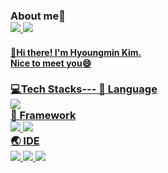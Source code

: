 ### About me👀</br> <a href="https://hyoungmins.tistory.com/" target="_blank"><img src="https://img.shields.io/badge/Tech Blog-000000?style=flat-square&logo=Tistory&logoColor=white"> <a href="mailto:pinks1226@gmail.com"><img src="https://img.shields.io/badge/Email-EA4335?style=flat-square&logo=Gmail&logoColor=white">

#### 👋Hi there! I'm Hyoungmin Kim.</br> Nice to meet you😄

### 💻Tech Stacks--- 📢 Language</br> <img src="https://img.shields.io/badge/Java-007396?style=flat-square&logo=Java&logoColor=white"></br> 🔨 Framework</br> <img src="https://img.shields.io/badge/Spring-6DB33F?style=flat-square&logo=Spring&logoColor=white"> <img src="https://img.shields.io/badge/Spring%20Boot-6DB33F?style=flat-square&logo=Spring%20Boot&logoColor=white"></br> 🌏 IDE</br> <img src="https://img.shields.io/badge/Eclipse%20IDE-2C2255?style=flat-square&logo=Eclipse%20IDE&logoColor=white"> <img src="https://img.shields.io/badge/IntelliJ%20IDEA-000000?style=flat-square&logo=IntelliJ%20IDEA&logoColor=white"> <img src="https://img.shields.io/badge/Android%20Studio-3DDC84?style=flat-square&logo=Android%20Studio&logoColor=white">

<!--
**hyoungmins/hyoungmins** is a ✨ _special_ ✨ repository because its `README.md` (this file) appears on your GitHub profile.

Here are some ideas to get you started:

- 🔭 I’m currently working on ...
- 🌱 I’m currently learning ...
- 👯 I’m looking to collaborate on ...
- 🤔 I’m looking for help with ...
- 💬 Ask me about ...
- 📫 How to reach me: ...
- 😄 Pronouns: ...
- ⚡ Fun fact: ...
-->
